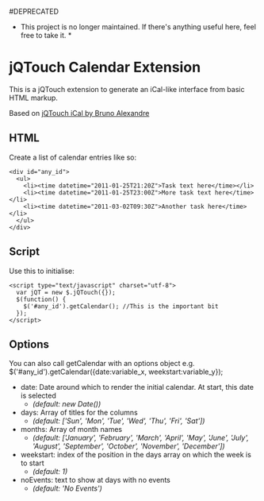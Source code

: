 #DEPRECATED

* This project is no longer maintained. If there's anything useful here, feel free to take it. *

jQTouch Calendar Extension
==========================

This is a jQTouch extension to generate an iCal-like interface from basic HTML markup.

Based on [jQTouch iCal by Bruno Alexandre](http://code.google.com/p/jqtouch-ical/)

HTML
----
Create a list of calendar entries like so:

    <div id="any_id">
      <ul>
        <li><time datetime="2011-01-25T21:20Z">Task text here</time></li>
        <li><time datetime="2011-01-25T23:00Z">More task text here</time></li>
        <li><time datetime="2011-03-02T09:30Z">Another task here</time></li>
      </ul>
    </div>

Script
------
Use this to initialise:

    <script type="text/javascript" charset="utf-8">
      var jQT = new $.jQTouch({});
      $(function() {
        $('#any_id').getCalendar(); //This is the important bit
      });
    </script>

Options
-------
You can also call getCalendar with an options object e.g.
    $('#any_id').getCalendar({date:variable_x, weekstart:variable_y});

 * date: Date around which to render the initial calendar. At start, this date is selected 
   * _(default: new Date())_
 * days: Array of titles for the columns 
   * _(default: ['Sun', 'Mon', 'Tue', 'Wed', 'Thu', 'Fri', 'Sat'])_
 * months: Array of month names 
   * _(default: ['January', 'February', 'March', 'April', 'May', 'June', 'July', 'August', 'September', 'October', 'November', 'December'])_
 * weekstart: index of the position in the days array on which the week is to start
   * _(default: 1)_
 * noEvents: text to show at days with no events
   * _(default: 'No Events')_
